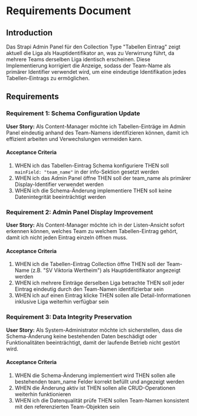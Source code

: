 # Requirements Document

## Introduction

Das Strapi Admin Panel für den Collection Type "Tabellen Eintrag" zeigt aktuell die Liga als Hauptidentifikator an, was zu Verwirrung führt, da mehrere Teams derselben Liga identisch erscheinen. Diese Implementierung korrigiert die Anzeige, sodass der Team-Name als primärer Identifier verwendet wird, um eine eindeutige Identifikation jedes Tabellen-Eintrags zu ermöglichen.

## Requirements

### Requirement 1: Schema Configuration Update

**User Story:** Als Content-Manager möchte ich Tabellen-Einträge im Admin Panel eindeutig anhand des Team-Namens identifizieren können, damit ich effizient arbeiten und Verwechslungen vermeiden kann.

#### Acceptance Criteria

1. WHEN ich das Tabellen-Eintrag Schema konfiguriere THEN soll `mainField: "team_name"` in der info-Sektion gesetzt werden
2. WHEN ich das Admin Panel öffne THEN soll der team_name als primärer Display-Identifier verwendet werden
3. WHEN ich die Schema-Änderung implementiere THEN soll keine Datenintegrität beeinträchtigt werden

### Requirement 2: Admin Panel Display Improvement

**User Story:** Als Content-Manager möchte ich in der Listen-Ansicht sofort erkennen können, welches Team zu welchem Tabellen-Eintrag gehört, damit ich nicht jeden Eintrag einzeln öffnen muss.

#### Acceptance Criteria

1. WHEN ich die Tabellen-Eintrag Collection öffne THEN soll der Team-Name (z.B. "SV Viktoria Wertheim") als Hauptidentifikator angezeigt werden
2. WHEN ich mehrere Einträge derselben Liga betrachte THEN soll jeder Eintrag eindeutig durch den Team-Namen identifizierbar sein
3. WHEN ich auf einen Eintrag klicke THEN sollen alle Detail-Informationen inklusive Liga weiterhin verfügbar sein

### Requirement 3: Data Integrity Preservation

**User Story:** Als System-Administrator möchte ich sicherstellen, dass die Schema-Änderung keine bestehenden Daten beschädigt oder Funktionalitäten beeinträchtigt, damit der laufende Betrieb nicht gestört wird.

#### Acceptance Criteria

1. WHEN die Schema-Änderung implementiert wird THEN sollen alle bestehenden team_name Felder korrekt befüllt und angezeigt werden
2. WHEN die Änderung aktiv ist THEN sollen alle CRUD-Operationen weiterhin funktionieren
3. WHEN ich die Datenqualität prüfe THEN sollen Team-Namen konsistent mit den referenzierten Team-Objekten sein

